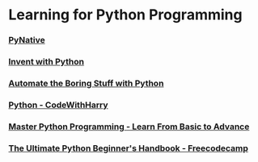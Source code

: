 # Learning for Python Programming

### [PyNative](https://pynative.com/)

### [Invent with Python](https://inventwithpython.com/)

### [Automate the Boring Stuff with Python](https://automatetheboringstuff.com/)

### [Python - CodeWithHarry](https://www.codewithharry.com/tutorial/python/)

### [Master Python Programming - Learn From Basic to Advance](https://www.dremendo.com/python-programming-tutorial/)


### [The Ultimate Python Beginner's Handbook - Freecodecamp](https://www.freecodecamp.org/news/the-python-guide-for-beginners/)


